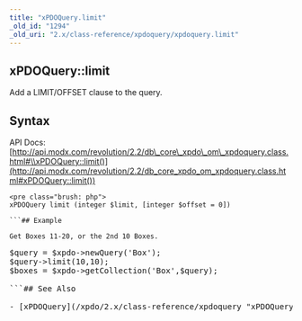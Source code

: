 ```yaml
---
title: "xPDOQuery.limit"
_old_id: "1294"
_old_uri: "2.x/class-reference/xpdoquery/xpdoquery.limit"
---
```


## xPDOQuery::limit

Add a LIMIT/OFFSET clause to the query.

## Syntax

API Docs: [http://api.modx.com/revolution/2.2/db\_core\_xpdo\_om\_xpdoquery.class.html#\\xPDOQuery::limit()](http://api.modx.com/revolution/2.2/db_core_xpdo_om_xpdoquery.class.html#xPDOQuery::limit())

```
<pre class="brush: php">
xPDOQuery limit (integer $limit, [integer $offset = 0])

```## Example

Get Boxes 11-20, or the 2nd 10 Boxes.

```
<pre class="brush: php">
$query = $xpdo->newQuery('Box');
$query->limit(10,10);
$boxes = $xpdo->getCollection('Box',$query);

```## See Also

- [xPDOQuery](/xpdo/2.x/class-reference/xpdoquery "xPDOQuery")